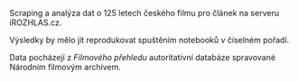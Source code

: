 Scraping a analýza dat o 125 letech českého filmu pro článek na serveru iROZHLAS.cz.

Výsledky by mělo jít reprodukovat spuštěním notebooků v číselném pořadí.

Data pocházejí z _Filmového přehledu_ autoritativní databáze spravované Národním filmovým archivem.
